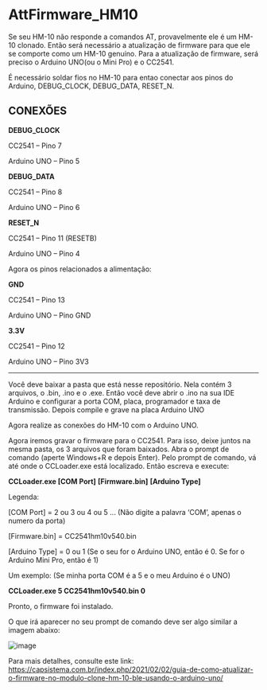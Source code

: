 # AttFirmware_HM10

Se seu HM-10 não responde a comandos AT, provavelmente ele é um HM-10 clonado. Então será necessário a atualização de firmware para que ele se comporte como um HM-10 genuíno.
Para a atualização de firmware, será preciso o Arduino UNO(ou o Mini Pro) e o CC2541.

É necessário soldar fios no HM-10 para entao conectar aos pinos do Arduino, DEBUG_CLOCK, DEBUG_DATA, RESET_N.

**CONEXÕES**
------------------------

**DEBUG_CLOCK**

CC2541 – Pino 7

Arduino UNO – Pino 5

**DEBUG_DATA**

CC2541 – Pino 8

Arduino UNO – Pino 6

**RESET_N**

CC2541 – Pino 11 (RESETB)

Arduino UNO – Pino 4

Agora os pinos relacionados a alimentação:

**GND**

CC2541 – Pino 13

Arduino UNO – Pino GND

**3.3V**

CC2541 – Pino 12

Arduino UNO – Pino 3V3

------------------------

Você deve baixar a pasta que está nesse repositório. Nela contém 3 arquivos, o .bin, .ino e o .exe.
Então você deve abrir o .ino na sua IDE Arduino e configurar a porta COM, placa, programador e taxa de transmissão. Depois compile e grave na placa Arduino UNO

Agora realize as conexões do HM-10 com o Arduino UNO.

Agora iremos gravar o firmware para o CC2541. Para isso, deixe juntos na mesma pasta, os 3 arquivos que foram baixados.
Abra o prompt de comando (aperte Windows+R e depois Enter).
Pelo prompt de comando, vá até onde o CCLoader.exe está localizado.
Então escreva e execute:

**CCLoader.exe [COM Port]** **[Firmware.bin]** **[Arduino Type]**

Legenda:

[COM Port] = 2 ou 3 ou 4 ou 5 ... (Não digite a palavra ‘COM’, apenas o numero da porta)
  
[Firmware.bin] = CC2541hm10v540.bin
  
[Arduino Type] = 0 ou 1 (Se o seu for o Arduino UNO, então é 0. Se for o Arduino Mini Pro, então é 1)

Um exemplo: (Se minha porta COM é a 5 e o meu Arduino é o UNO)
  
**CCLoader.exe 5 CC2541hm10v540.bin 0**
  
Pronto, o firmware foi instalado.
  
O que irá aparecer no seu prompt de comando deve ser algo similar a imagem abaixo:
  
![image](https://user-images.githubusercontent.com/47569587/133661375-14f3b297-bdd6-4c05-a387-3f87065d0d5d.png)

  
Para mais detalhes, consulte este link: https://capsistema.com.br/index.php/2021/02/02/guia-de-como-atualizar-o-firmware-no-modulo-clone-hm-10-ble-usando-o-arduino-uno/
